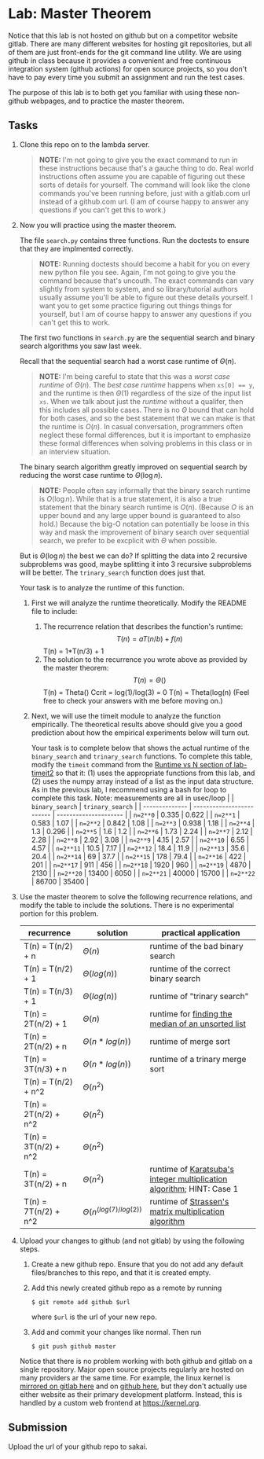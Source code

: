 # Lab: Master Theorem

Notice that this lab is not hosted on github but on a competitor website gitlab.
There are many different websites for hosting git repositories,
but all of them are just front-ends for the git command line utility.
We are using github in class because it provides a convenient and free continuous integration system (github actions) for open source projects,
so you don't have to pay every time you submit an assignment and run the test cases.

The purpose of this lab is to both get you familiar with using these non-github webpages, and to practice the master theorem.

## Tasks

1. Clone this repo on to the lambda server.

    > **NOTE:**
    > I'm not going to give you the exact command to run in these instructions because that's a gauche thing to do.
    > Real world instructions often assume you are capable of figuring out these sorts of details for yourself.
    > The command will look like the clone commands you've been running before, just with a gitlab.com url instead of a github.com url.
    > (I am of course happy to answer any questions if you can't get this to work.)

1. Now you will practice using the master theorem.

    The file `search.py` contains three functions.
    Run the doctests to ensure that they are implmented correctly.

    > **NOTE:**
    > Running doctests should become a habit for you on every new python file you see.
    > Again, I'm not going to give you the command because that's uncouth.
    > The exact commands can vary slightly from system to system,
    > and so library/tutorial authors usually assume you'll be able to figure out these details yourself.
    > I want you to get some practice figuring out things things for yourself,
    > but I am of course happy to answer any questions if you can't get this to work.

    The first two functions in `search.py` are the sequential search and binary search algorithms you saw last week.

    Recall that the sequential search had a worst case runtime of $\Theta(n)$.

    > **NOTE:**
    > I'm being careful to state that this was a *worst case runtime* of $\Theta(n)$.
    > The *best case runtime* happens when `xs[0] == y`,
    > and the runtime is then $\Theta(1)$ regardless of the size of the input list `xs`.
    > When we talk about just the *runtime* without a qualifer,
    > then this includes all possible cases.
    > There is no $\Theta$ bound that can hold for both cases,
    > and so the best statement that we can make is that the runtime is $O(n)$.
    > In casual conversation, programmers often neglect these formal differences,
    > but it is important to emphasize these formal differences when solving problems in this class or in an interview situation.

    The binary search algorithm greatly improved on sequential search by reducing the worst case runtime to $\Theta(\log n)$.

    > **NOTE:**
    > People often say informally that the binary search runtime is $O(\log n)$.
    > While that is a true statement, it is also a true statement that the binary search runtime is $O(n)$.
    > (Because $O$ is an upper bound and any large upper bound is guaranteed to also hold.)
    > Because the big-O notation can potentially be loose in this way and mask the improvement of binary search over sequential search,
    > we prefer to be excplicit with $\Theta$ when possible.

    But is $\Theta(\log n)$ the best we can do?
    If splitting the data into 2 recursive subproblems was good,
    maybe splitting it into 3 recursive subproblems will be better.
    The `trinary_search` function does just that.

    Your task is to analyze the runtime of this function.

    1. First we will analyze the runtime theoretically.
        Modify the README file to include:
    
        1. The recurrence relation that describes the function's runtime:
            $$T(n) = aT(n/b) + f(n)$$
            T(n) = 1*T(n/3) + 1
        1. The solution to the recurrence you wrote above as provided by the master theorem:
            $$T(n) = \Theta()$$
            T(n) = Theta()
            Ccrit = log(1)/log(3) = 0
            T(n) = Theta(log(n)
        (Feel free to check your answers with me before moving on.)
    
    1. Next, we will use the timeit module to analyze the function empirically.
        The theoretical results above should give you a good prediction about how the empirical experiments below will turn out.

        Your task is to complete below that shows the actual runtime of the `binary_search` and `trinary_search` functions.
        To complete this table, modify the `timeit` command from the [Runtime vs N section of lab-timeit2](https://github.com/mikeizbicki/lab-timeit2#runtime-vs-n) so that it: (1) uses the appropriate functions from this lab, and (2) uses the numpy array instead of a list as the input data structure.
        As in the previous lab, I recommend using a bash for loop to complete this task.
Note: measurements are all in usec/loop
        |                | `binary_search`           | `trinary_search`      |
        | -------------- | ------------------------- | --------------------- | 
        | `n=2**0`       | 0.335                     | 0.622                 |
        | `n=2**1`       | 0.583                     | 1.07                  |
        | `n=2**2`       | 0.842                     | 1.08                   |
        | `n=2**3`       | 0.938                     | 1.18                      |
        | `n=2**4`       | 1.3                       | 0.296                      |
        | `n=2**5`       | 1.6                       | 1.2                      |
        | `n=2**6`       | 1.73                      | 2.24                      |
        | `n=2**7`       | 2.12                      | 2.28                      |
        | `n=2**8`       | 2.92                      | 3.08                      |
        | `n=2**9`       | 4.15                      | 2.57                      |
        | `n=2**10`      | 6.55                      | 4.57                      |
        | `n=2**11`      | 10.5                      | 7.17                      |
        | `n=2**12`      | 18.4                      | 11.9                      |
        | `n=2**13`      | 35.6                      | 20.4                      |
        | `n=2**14`      | 69                        | 37.7                      |
        | `n=2**15`      | 178                       | 79.4                      |
        | `n=2**16`      | 422                       | 201                      |
        | `n=2**17`      | 911                       | 456                      |
        | `n=2**18`      | 1920                      | 960                      |
        | `n=2**19`      | 4870                      | 2130                      |
        | `n=2**20`      | 13400                     | 6050                      |
        | `n=2**21`      | 40000                     | 15700                      |
        | `n=2**22`      | 86700                     | 35400                      |


1. Use the master theorem to solve the following recurrence relations,
    and modify the table to include the solutions.
    There is no experimental portion for this problem.

    | recurrence           | solution                       | practical application                     |
    | -------------------- | ------------------------------ | ----------------------------------------- |
    | T(n) = T(n/2) + n    | $\Theta(n)$                    | runtime of the bad binary search          |
    | T(n) = T(n/2) + 1    | $\Theta(log(n))$               | runtime of the correct binary search      |
    | T(n) = T(n/3) + 1    | $\Theta(log(n))$               | runtime of "trinary search"               |
    | T(n) = 2T(n/2) + 1   | $\Theta(n)$               | runtime for [finding the median of an unsorted list](https://en.wikipedia.org/wiki/Quickselect) |
    | T(n) = 2T(n/2) + n   | $\Theta(n*log(n))$            | runtime of merge sort                     |
    | T(n) = 3T(n/3) + n   | $\Theta(n*log(n))$             | runtime of a trinary merge sort           |
    | T(n) = T(n/2) + n^2  | $\Theta(n^2)$                  |                                           |
    | T(n) = 2T(n/2) + n^2 | $\Theta(n^2)$                  |                                           |
    | T(n) = 3T(n/2) + n^2 | $\Theta(n^2)$                  |                                           |
    | T(n) = 3T(n/2) + n   | $\Theta(n^2)$               | runtime of [Karatsuba's integer multiplication algorithm](https://en.wikipedia.org/wiki/Karatsuba_algorithm); HINT: Case 1 |
    | T(n) = 7T(n/2) + n^2 | $\Theta(n^(log(7)/log(2))$ | runtime of [Strassen's matrix multiplication algorithm](https://en.wikipedia.org/wiki/Strassen_algorithm) |

1. Upload your changes to github (and not gitlab) by using the following steps.

    1. Create a new github repo.
        Ensure that you do not add any default files/branches to this repo, and that it is created empty.

    1. Add this newly created github repo as a remote by running
        ```
        $ git remote add github $url
        ```
        where `$url` is the url of your new repo.

    1. Add and commit your changes like normal.
        Then run
        ```
        $ git push github master
        ```
    
    Notice that there is no problem working with both github and gitlab on a single repository.
    Major open source projects regularly are hosted on many providers ar the same time.
    For example, the linux kernel is [mirrored on gitlab here](https://gitlab.com/linux-kernel/linux) and on [github here](https://github.com/torvalds/linux),
    but they don't actually use either website as their primary development platform.
    Instead, this is handled by a custom web frontend at <https://kernel.org>.

## Submission

Upload the url of your github repo to sakai.
